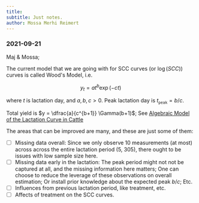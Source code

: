 ```yaml
---
title: 
subtitle: Just notes. 
author: Mossa Merhi Reimert
---
```


### 2021-09-21

Maj \& Mossa;

The current model that we are going with for SCC curves (or $\log(SCC)$) curves
is called Wood's Model, i.e.

$$ y_t = a t ^ {b} \exp(-c t) $$

where $t$ is lactation day, and $a,b,c > 0$. Peak lactation day is $t_\texttt{peak} = b/c$.

Total yield is $y = \dfrac{a}{c^{b+1}} \Gamma(b+1)$; See [Algebraic Model of the Lactation Curve in Cattle](https://rdcu.be/cyaEH)

The areas that can be improved are many, and these are just some of them:

- [ ] Missing data overall: Since we only observe 10 measurements (at most) across
      across the entire lactation period (5, 305), there ought to be issues
      with low sample size here.
- [ ] Missing data early in the lactation: The peak period might not not be
    captured at all, and the missing information here matters; One can choose
    to reduce the leverage of these observations on overall estimation; Or install
    prior knowledge about the expected peak $b/c$; Etc.
- [ ] Influences from previous lactation period, like treatment, etc.
- [ ] Affects of treatment on the SCC curves.
